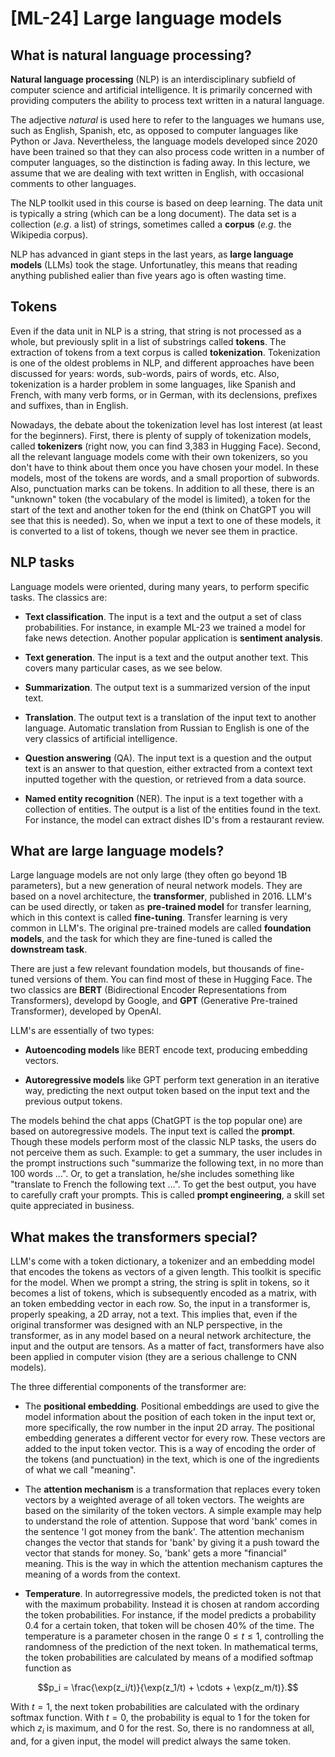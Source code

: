 # [ML-24] Large language models

## What is natural language processing?

**Natural language processing** (NLP) is an interdisciplinary subfield of computer science and artificial intelligence. It is primarily concerned with providing computers the ability to process text written in a natural language. 

The adjective *natural* is used here to refer to the languages we humans use, such as English, Spanish, etc, as opposed to computer languages like Python or Java. Nevertheless, the language models developed since 2020 have been trained so that they can also process code written in a number of computer languages, so the distinction is fading away. In this lecture, we assume that we are dealing with text written in English, with occasional comments to other languages.

The NLP toolkit used in this course is based on deep learning. The data unit is typically a string (which can be a long document). The data set is a collection (*e.g*. a list) of strings, sometimes called a **corpus** (*e.g*. the Wikipedia corpus). 

NLP has advanced in giant steps in the last years, as **large language models** (LLMs) took the stage. Unfortunatley, this means that reading anything published ealier than five years ago is often wasting time.

## Tokens

Even if the data unit in NLP is a string, that string is not processed as a whole, but previously split in a list of substrings called **tokens**. The extraction of tokens from a text corpus is called **tokenization**. Tokenization is one of the oldest problems in NLP, and different approaches have been discussed for years: words, sub-words, pairs of words, etc. Also, tokenization is a harder problem in some languages, like Spanish and French, with many verb forms, or in German, with its declensions, prefixes and suffixes, than in English.

Nowadays, the debate about the tokenization level has lost interest (at least for the beginners). First, there is plenty of supply of tokenization models, called **tokenizers** (right now, you can find 3,383 in Hugging Face). Second, all the relevant language models come with their own tokenizers, so you don't have to think about them once you have chosen your model. In these models, most of the tokens are words, and a small proportion of subwords. Also, punctuation marks can be tokens. In addition to all these, there is an "unknown" token (the vocabulary of the model is limited), a token for the start of the text and another token for the end (think on ChatGPT you will see that this is needed). So, when we input a text to one of these models, it is converted to a list of tokens, though we never see them in practice.

## NLP tasks

Language models were oriented, during many years, to perform specific tasks. The classics are:

* **Text classification**. The input is a text and the output a set of class probabilities. For instance, in example ML-23 we trained a model for fake news detection. Another popular application is **sentiment analysis**. 

* **Text generation**. The input is a text and the output another text. This covers many particular cases, as we see below.

* **Summarization**. The output text is a summarized version of the input text. 

* **Translation**. The output text is a translation of the input text to another language. Automatic translation from Russian to English is one of the very classics of artificial intelligence.

* **Question answering** (QA). The input text is a question and the output text is an answer to that question, either extracted from a context text inputted together with the question, or retrieved from a data source.

* **Named entity recognition** (NER). The input is a text together with a collection of entities. The output is a list of the entities found in the text. For instance, the model can extract dishes ID's from a restaurant review.

## What are large language models?

Large language models are not only large (they often go beyond 1B parameters), but a new generation of neural network models. They are based on a novel architecture, the **transformer**, published in 2016. LLM's can be used directly, or taken as **pre-trained model** for transfer learning, which in this context is called **fine-tuning**. Transfer learning is very common in LLM's. The original pre-trained models are called **foundation models**, and the task for which they are fine-tuned is called the **downstream task**.

There are just a few relevant foundation models, but thousands of fine-tuned versions of them. You can find most of these in Hugging Face. The two classics are **BERT** (Bidirectional Encoder Representations from Transformers), developd by Google, and **GPT** (Generative Pre-trained Transformer), developed by OpenAI. 

LLM's are essentially of two types:

* **Autoencoding models** like BERT encode text, producing embedding vectors.

* **Autoregressive models** like GPT perform text generation in an iterative way, predicting the next output token based on the input text and the previous output tokens.

The models behind the chat apps (ChatGPT is the top popular one) are based on autoregressive models. The input text is called the **prompt**. Though these models perform most of the classic NLP tasks, the users do not perceive them as such. Example: to get a summary, the user includes in the prompt instructions such "summarize the following text, in no more than 100 words $\dots$". Or, to get a translation, he/she includes something like "translate to French the following text $\dots$". To get the best output, you have to carefully craft your prompts. This is called **prompt engineering**, a skill set quite appreciated in business.

## What makes the transformers special?

LLM's come with a token dictionary, a tokenizer and an embedding model that encodes the tokens as vectors of a given length. This toolkit is specific for the model. When we prompt a string, the string is split in tokens, so it becomes a list of tokens, which is subsequently encoded as a matrix, with an token embedding vector in each row. So, the input in a transformer is, properly speaking, a 2D array, not a text. This implies that, even if the original transformer was designed with an NLP perspective, in the transformer, as in any model based on a neural network architecture, the input and the output are tensors. As a matter of fact, transformers have also been applied in computer vision (they are a serious challenge to CNN models).

The three differential components of the transformer are:

* The **positional embedding**. Positional embeddings are used to give the model information about the position of each token in the input text or, more specifically, the row number in the input 2D array. The positional embedding generates a different vector for every row. These vectors are added to the input token vector. This is a way of encoding the order of the tokens (and punctuation) in the text, which is one of the ingredients of what we call "meaning". 

* The **attention mechanism** is a transformation that replaces every token vectors by a weighted average of all token vectors. The weights are based on the similarity of the token vectors. A simple example may help to understand the role of attention. Suppose that word 'bank' comes in the sentence 'I got money from the bank'. The attention mechanism changes the vector that stands for 'bank' by giving it a push toward the vector that stands for money. So, 'bank' gets a more "financial" meaning. This is the way in which the attention mechanism captures the meaning of a words from the context.

* **Temperature**. In autorregressive models, the predicted token is not that with the maximum probability. Instead it is chosen at random according the token probabilities. For instance, if the model predicts a probability 0.4 for a certain token, that token will be chosen 40% of the time. The temperature is a parameter chosen in the range $0 \le t \le 1$, controlling the randomness of the prediction of the next token. In mathematical terms, the token probabilities are calculated by means of a modified softmap function as

$$p_i = \frac{\exp(z_i/t)}{\exp(z_1/t) + \cdots + \exp(z_m/t)}.$$

With $t = 1$, the next token probabilities are calculated with the ordinary softmax function. With $t = 0$, the probability is equal to 1 for the token for which $z_i$ is maximum, and 0 for the rest. So, there is no randomness at all, and, for a given input, the model will predict always the same token.
